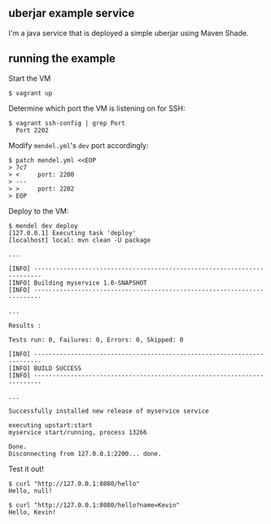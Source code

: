 uberjar example service
----------------------
I'm a java service that is deployed a simple uberjar using Maven Shade.

running the example
-------------------

Start the VM

```
$ vagrant up
```

Determine which port the VM is listening on for SSH:

```
$ vagrant ssh-config | grep Port
  Port 2202
```

Modify `mendel.yml`'s `dev` port accordingly:

```
$ patch mendel.yml <<EOP
> 7c7
> <     port: 2200
> ---
> >     port: 2202
> EOP
```

Deploy to the VM:

```
$ mendel dev deploy
[127.0.0.1] Executing task 'deploy'
[localhost] local: mvn clean -U package

...

[INFO] ------------------------------------------------------------------------
[INFO] Building myservice 1.0-SNAPSHOT
[INFO] ------------------------------------------------------------------------

...

Results :

Tests run: 0, Failures: 0, Errors: 0, Skipped: 0

[INFO] ------------------------------------------------------------------------
[INFO] BUILD SUCCESS
[INFO] ------------------------------------------------------------------------

...

Successfully installed new release of myservice service

executing upstart:start
myservice start/running, process 13266

Done.
Disconnecting from 127.0.0.1:2200... done.
```

Test it out!

```
$ curl "http://127.0.0.1:8080/hello"
Hello, null!

$ curl "http://127.0.0.1:8080/hello?name=Kevin"
Hello, Kevin!
```
